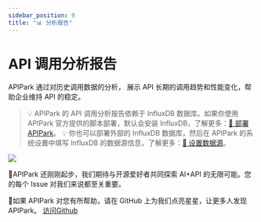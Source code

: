 ```yaml
---
sidebar_position: 9
title: "📊 分析报告"
---
```


#  API 调用分析报告

APIPark 通过对历史调用数据的分析， 展示 API 长期的调用趋势和性能变化，帮助企业维持 API 的稳定。

> 💡 APIPark 的 API 调用分析报告依赖于 InfluxDB 数据库。如果你使用 APIPark 官方提供的脚本部署，默认会安装 InfluxDB，了解更多：[🔗 部署 APIPark](deploy.md)。
> 💡 你也可以部署外部的 InfluxDB 数据库，然后在 APIPark 的系统设置中填写 InfluxDB 的数据源信息，了解更多：[🔗 设置数据源](system_setting/data_source.md)。


![](images/2024-10-28/bd920673b71b05514a44eab4e18a64f50aea2ab69f629687aea46b346bcbf51c.png)  

🎉APIPark 还刚刚起步，我们期待与开源爱好者共同探索 AI+API 的无限可能。您的每个 Issue 对我们来说都至关重要。

🙏如果 APIPark 对您有所帮助，请在 GitHub 上为我们点亮星星，让更多人发现 APIPark。 [访问Github](https://github.com/APIParkLab/APIPark) 
